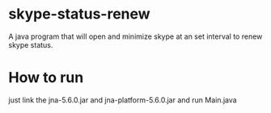 # skype-status-renew
A java program that will open and minimize skype at an set interval to renew skype status.

# How to run
just link the jna-5.6.0.jar and jna-platform-5.6.0.jar and run Main.java